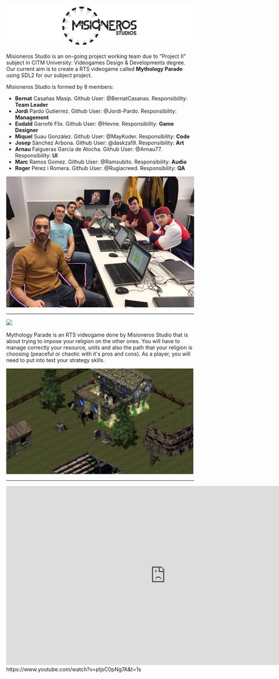 <img src="Wiki_pics/Art/Team Logo.png">

Misioneros Studio is an on-going project working team due to "Project II" subject in CITM University: Videogames Design & Developments degree. Our current aim is to create a RTS videogame called **Mythology Parade** using SDL2 for our subject project.

Misioneros Studio is formed by 8 members:

* **Bernat** Casañas Masip. Github User: @BernatCasanas. Responsibility: **Team Leader**
* **Jordi** Pardo Gutierrez. Github User: @Jordi-Pardo. Responsibility: **Management**
* **Eudald** Garrofé Flix. Github User: @Hevne. Responsibility: **Game Designer**
* **Miquel** Suau Gonzàlez. Github User: @MayKoder. Responsibility: **Code**
* **Josep** Sànchez Arbona. Github User: @daskza19. Responsibility: **Art**
* **Arnau** Falgueras García de Atocha. Github User: @Arnau77. Responsibility: **UI**
* **Marc** Ramos Gomez. Github User: @Ramsubito. Responsibility: **Audio**
* **Roger** Pérez i Romera. Github User: @Rugiacreed. Responsibility: **QA**

<img src="docs/Images/WhatsApp Image 2020-03-06 at 12.34.56.jpeg">

***

<img src="Wiki_pics/Art/Game Logo.png">

Mythology Parade is an RTS videogame done by Misioneros Studio that is about trying to impose your religion on the other ones. You will have to manage correctly your resource, units and also the path that your religion is choosing (peaceful or chaotic with it's pros and cons). As a player, you will need to put into test your strategy skills. <br>

<img src="Wiki_pics/Art/Camera.png">

***

<iframe width="853" height="480" src="https://www.youtube.com/watch?v=pljsC0pNg7A&t=1s" frameborder="0" allow="accelerometer; autoplay; encrypted-media; gyroscope; picture-in-picture" allowfullscreen></iframe>
https://www.youtube.com/watch?v=pljsC0pNg7A&t=1s

